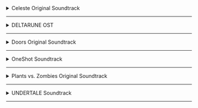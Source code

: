 <!-- files -->
<details>
<hr>
<summary>Celeste Original Soundtrack</summary>
<a class="link" href="Celeste%20Original%20Soundtrack%2FCeleste%20Original%20Soundtrack.png">Celeste Original Soundtrack.png</a><br>
<a class="link" href="Celeste%20Original%20Soundtrack%2FPrologue.mp3">Prologue.mp3</a><br>
<a class="link" href="Celeste%20Original%20Soundtrack%2FFirst%20Steps.mp3">First Steps.mp3</a><br>
<a class="link" href="Celeste%20Original%20Soundtrack%2FResurrections.mp3">Resurrections.mp3</a><br>
<a class="link" href="Celeste%20Original%20Soundtrack%2FAwake.mp3">Awake.mp3</a><br>
<a class="link" href="Celeste%20Original%20Soundtrack%2FPostcard%20from%20Celeste%20Mountain.mp3">Postcard from Celeste Mountain.mp3</a><br>
<a class="link" href="Celeste%20Original%20Soundtrack%2FChecking%20In.mp3">Checking In.mp3</a><br>
<a class="link" href="Celeste%20Original%20Soundtrack%2FSpirit%20of%20Hospitality.mp3">Spirit of Hospitality.mp3</a><br>
<a class="link" href="Celeste%20Original%20Soundtrack%2FScattered%20and%20Lost.mp3">Scattered and Lost.mp3</a><br>
<a class="link" href="Celeste%20Original%20Soundtrack%2FGolden.mp3">Golden.mp3</a><br>
<a class="link" href="Celeste%20Original%20Soundtrack%2FAnxiety.mp3">Anxiety.mp3</a><br>
<a class="link" href="Celeste%20Original%20Soundtrack%2FQuiet%20and%20Falling.mp3">Quiet and Falling.mp3</a><br>
<a class="link" href="Celeste%20Original%20Soundtrack%2FIn%20the%20Mirror.mp3">In the Mirror.mp3</a><br>
<a class="link" href="Celeste%20Original%20Soundtrack%2FMadeline%20and%20Theo.mp3">Madeline and Theo.mp3</a><br>
<a class="link" href="Celeste%20Original%20Soundtrack%2FStarjump.mp3">Starjump.mp3</a><br>
<a class="link" href="Celeste%20Original%20Soundtrack%2FReflection.mp3">Reflection.mp3</a><br>
<a class="link" href="Celeste%20Original%20Soundtrack%2FConfronting%20Myself.mp3">Confronting Myself.mp3</a><br>
<a class="link" href="Celeste%20Original%20Soundtrack%2FLittle%20Goth.mp3">Little Goth.mp3</a><br>
<a class="link" href="Celeste%20Original%20Soundtrack%2FReach%20for%20the%20Summit.mp3">Reach for the Summit.mp3</a><br>
<a class="link" href="Celeste%20Original%20Soundtrack%2FExhale.mp3">Exhale.mp3</a><br>
<a class="link" href="Celeste%20Original%20Soundtrack%2FHeart%20of%20the%20Mountain.mp3">Heart of the Mountain.mp3</a><br>
<a class="link" href="Celeste%20Original%20Soundtrack%2FMy%20Dearest%20Friends.mp3">My Dearest Friends.mp3</a><br>
</details><hr>
<details>
<hr>
<summary>DELTARUNE OST</summary>
<details>
<hr>
<summary>Chapter 1</summary>
<a class="link" href="DELTARUNE%20OST%2FChapter%201%2FDELTARUNE%20Chapter%201%20OST.png">DELTARUNE Chapter 1 OST.png</a><br>
<a class="link" href="DELTARUNE%20OST%2FChapter%201%2FANOTHER%20HIM.flac">ANOTHER HIM.flac</a><br>
<a class="link" href="DELTARUNE%20OST%2FChapter%201%2FBeginning.flac">Beginning.flac</a><br>
<a class="link" href="DELTARUNE%20OST%2FChapter%201%2FSchool.flac">School.flac</a><br>
<a class="link" href="DELTARUNE%20OST%2FChapter%201%2FSusie.flac">Susie.flac</a><br>
<a class="link" href="DELTARUNE%20OST%2FChapter%201%2FThe%20Door.flac">The Door.flac</a><br>
<a class="link" href="DELTARUNE%20OST%2FChapter%201%2FCliffs.flac">Cliffs.flac</a><br>
<a class="link" href="DELTARUNE%20OST%2FChapter%201%2FThe%20Chase.flac">The Chase.flac</a><br>
<a class="link" href="DELTARUNE%20OST%2FChapter%201%2FThe%20Legend.flac">The Legend.flac</a><br>
<a class="link" href="DELTARUNE%20OST%2FChapter%201%2FLancer.flac">Lancer.flac</a><br>
<a class="link" href="DELTARUNE%20OST%2FChapter%201%2FRude%20Buster.flac">Rude Buster.flac</a><br>
<a class="link" href="DELTARUNE%20OST%2FChapter%201%2FEmpty%20Town.flac">Empty Town.flac</a><br>
<a class="link" href="DELTARUNE%20OST%2FChapter%201%2FWeird%20Birds.flac">Weird Birds.flac</a><br>
<a class="link" href="DELTARUNE%20OST%2FChapter%201%2FField%20of%20Hopes%20and%20Dreams.flac">Field of Hopes and Dreams.flac</a><br>
<a class="link" href="DELTARUNE%20OST%2FChapter%201%2FFanfare%20(from%20Rose%20of%20Winter).flac">Fanfare (from Rose of Winter).flac</a><br>
<a class="link" href="DELTARUNE%20OST%2FChapter%201%2FLantern.flac">Lantern.flac</a><br>
<a class="link" href="DELTARUNE%20OST%2FChapter%201%2FI'm%20Very%20Bad.flac">I'm Very Bad.flac</a><br>
<a class="link" href="DELTARUNE%20OST%2FChapter%201%2FChecker%20Dance.flac">Checker Dance.flac</a><br>
<a class="link" href="DELTARUNE%20OST%2FChapter%201%2FQuiet%20Autumn.flac">Quiet Autumn.flac</a><br>
<a class="link" href="DELTARUNE%20OST%2FChapter%201%2FScarlet%20Forest.flac">Scarlet Forest.flac</a><br>
<a class="link" href="DELTARUNE%20OST%2FChapter%201%2FThrash%20Machine.flac">Thrash Machine.flac</a><br>
<a class="link" href="DELTARUNE%20OST%2FChapter%201%2FVs.%20Lancer.flac">Vs. Lancer.flac</a><br>
<a class="link" href="DELTARUNE%20OST%2FChapter%201%2FBasement.flac">Basement.flac</a><br>
<a class="link" href="DELTARUNE%20OST%2FChapter%201%2FImminent%20Death.flac">Imminent Death.flac</a><br>
<a class="link" href="DELTARUNE%20OST%2FChapter%201%2FVs.%20Susie.flac">Vs. Susie.flac</a><br>
<a class="link" href="DELTARUNE%20OST%2FChapter%201%2FCard%20Castle.flac">Card Castle.flac</a><br>
<a class="link" href="DELTARUNE%20OST%2FChapter%201%2FRouxls%20Kaard.flac">Rouxls Kaard.flac</a><br>
<a class="link" href="DELTARUNE%20OST%2FChapter%201%2FApril%202012.flac">April 2012.flac</a><br>
<a class="link" href="DELTARUNE%20OST%2FChapter%201%2FHip%20Shop.flac">Hip Shop.flac</a><br>
<a class="link" href="DELTARUNE%20OST%2FChapter%201%2FGallery.flac">Gallery.flac</a><br>
<a class="link" href="DELTARUNE%20OST%2FChapter%201%2FChaos%20King.flac">Chaos King.flac</a><br>
<a class="link" href="DELTARUNE%20OST%2FChapter%201%2FDarkness%20Falls.flac">Darkness Falls.flac</a><br>
<a class="link" href="DELTARUNE%20OST%2FChapter%201%2FThe%20Circus.flac">The Circus.flac</a><br>
<a class="link" href="DELTARUNE%20OST%2FChapter%201%2FTHE%20WORLD%20REVOLVING.flac">THE WORLD REVOLVING.flac</a><br>
<a class="link" href="DELTARUNE%20OST%2FChapter%201%2FFriendship.flac">Friendship.flac</a><br>
<a class="link" href="DELTARUNE%20OST%2FChapter%201%2FTHE%20HOLY.flac">THE HOLY.flac</a><br>
<a class="link" href="DELTARUNE%20OST%2FChapter%201%2FYour%20Power.flac">Your Power.flac</a><br>
<a class="link" href="DELTARUNE%20OST%2FChapter%201%2FA%20Town%20Called%20Hometown.flac">A Town Called Hometown.flac</a><br>
<a class="link" href="DELTARUNE%20OST%2FChapter%201%2FYou%20Can%20Always%20Come%20Home.flac">You Can Always Come Home.flac</a><br>
<a class="link" href="DELTARUNE%20OST%2FChapter%201%2FDon't%20Forget.flac">Don't Forget.flac</a><br>
<a class="link" href="DELTARUNE%20OST%2FChapter%201%2FBefore%20the%20Story.flac">Before the Story.flac</a><br>
</details><hr>
<details>
<hr>
<summary>Chapter 2</summary>
<a class="link" href="DELTARUNE%20OST%2FChapter%202%2FDELTARUNE%20Chapter%202%20OST.png">DELTARUNE Chapter 2 OST.png</a><br>
<a class="link" href="DELTARUNE%20OST%2FChapter%202%2FFaint%20Glow.flac">Faint Glow.flac</a><br>
<a class="link" href="DELTARUNE%20OST%2FChapter%202%2FGirl%20Next%20Door.flac">Girl Next Door.flac</a><br>
<a class="link" href="DELTARUNE%20OST%2FChapter%202%2FMy%20Castle%20Town.flac">My Castle Town.flac</a><br>
<a class="link" href="DELTARUNE%20OST%2FChapter%202%2FOhhhhohohoho!.flac">Ohhhhohohoho!.flac</a><br>
<a class="link" href="DELTARUNE%20OST%2FChapter%202%2FQueen.flac">Queen.flac</a><br>
<a class="link" href="DELTARUNE%20OST%2FChapter%202%2FA%20CYBER'S%20WORLD%3F.flac">A CYBER'S WORLD?.flac</a><br>
<a class="link" href="DELTARUNE%20OST%2FChapter%202%2FA%20Simple%20Diversion.flac">A Simple Diversion.flac</a><br>
<a class="link" href="DELTARUNE%20OST%2FChapter%202%2FAlmost%20To%20The%20Guys!.flac">Almost To The Guys!.flac</a><br>
<a class="link" href="DELTARUNE%20OST%2FChapter%202%2FCool%20Beat.flac">Cool Beat.flac</a><br>
<a class="link" href="DELTARUNE%20OST%2FChapter%202%2FWhen%20I%20Get%20Mad%20I%20Dance%20Like%20This.flac">When I Get Mad I Dance Like This.flac</a><br>
<a class="link" href="DELTARUNE%20OST%2FChapter%202%2FCyber%20Battle%20(Solo).flac">Cyber Battle (Solo).flac</a><br>
<a class="link" href="DELTARUNE%20OST%2FChapter%202%2FWhen%20I%20Get%20Happy%20I%20Dance%20Like%20This.flac">When I Get Happy I Dance Like This.flac</a><br>
<a class="link" href="DELTARUNE%20OST%2FChapter%202%2FSound%20Studio.flac">Sound Studio.flac</a><br>
<a class="link" href="DELTARUNE%20OST%2FChapter%202%2FBerdly.flac">Berdly.flac</a><br>
<a class="link" href="DELTARUNE%20OST%2FChapter%202%2FSmart%20Race.flac">Smart Race.flac</a><br>
<a class="link" href="DELTARUNE%20OST%2FChapter%202%2FFaint%20Courage%20(Game%20Over).flac">Faint Courage (Game Over).flac</a><br>
<a class="link" href="DELTARUNE%20OST%2FChapter%202%2FWELCOME%20TO%20THE%20CITY.flac">WELCOME TO THE CITY.flac</a><br>
<a class="link" href="DELTARUNE%20OST%2FChapter%202%2FMini%20Studio.flac">Mini Studio.flac</a><br>
<a class="link" href="DELTARUNE%20OST%2FChapter%202%2FHoliday%20Studio.flac">Holiday Studio.flac</a><br>
<a class="link" href="DELTARUNE%20OST%2FChapter%202%2FCool%20Mixtape.flac">Cool Mixtape.flac</a><br>
<a class="link" href="DELTARUNE%20OST%2FChapter%202%2FHEY%20EVERY%20%20%20%20!.flac">HEY EVERY    !.flac</a><br>
<a class="link" href="DELTARUNE%20OST%2FChapter%202%2FSpamton.flac">Spamton.flac</a><br>
<a class="link" href="DELTARUNE%20OST%2FChapter%202%2FNOW'S%20YOUR%20CHANCE%20TO%20BE%20A.flac">NOW'S YOUR CHANCE TO BE A.flac</a><br>
<a class="link" href="DELTARUNE%20OST%2FChapter%202%2FElegant%20Entrance.flac">Elegant Entrance.flac</a><br>
<a class="link" href="DELTARUNE%20OST%2FChapter%202%2FBluebird%20of%20Misfortune.flac">Bluebird of Misfortune.flac</a><br>
<a class="link" href="DELTARUNE%20OST%2FChapter%202%2FPandora%20Palace.flac">Pandora Palace.flac</a><br>
<a class="link" href="DELTARUNE%20OST%2FChapter%202%2FKEYGEN.flac">KEYGEN.flac</a><br>
<a class="link" href="DELTARUNE%20OST%2FChapter%202%2FAcid%20Tunnel%20of%20Love.flac">Acid Tunnel of Love.flac</a><br>
<a class="link" href="DELTARUNE%20OST%2FChapter%202%2FIt's%20Pronounced%20%22Rules%22.flac">It's Pronounced "Rules".flac</a><br>
<a class="link" href="DELTARUNE%20OST%2FChapter%202%2FLost%20Girl.flac">Lost Girl.flac</a><br>
<a class="link" href="DELTARUNE%20OST%2FChapter%202%2FFerris%20Wheel.flac">Ferris Wheel.flac</a><br>
<a class="link" href="DELTARUNE%20OST%2FChapter%202%2FAttack%20of%20the%20Killer%20Queen.flac">Attack of the Killer Queen.flac</a><br>
<a class="link" href="DELTARUNE%20OST%2FChapter%202%2FGiga%20Size.flac">Giga Size.flac</a><br>
<a class="link" href="DELTARUNE%20OST%2FChapter%202%2FPowers%20Combined.flac">Powers Combined.flac</a><br>
<a class="link" href="DELTARUNE%20OST%2FChapter%202%2FKnock%20You%20Down%20!!.flac">Knock You Down !!.flac</a><br>
<a class="link" href="DELTARUNE%20OST%2FChapter%202%2FThe%20Dark%20Truth.flac">The Dark Truth.flac</a><br>
<a class="link" href="DELTARUNE%20OST%2FChapter%202%2FDigital%20Roots.flac">Digital Roots.flac</a><br>
<a class="link" href="DELTARUNE%20OST%2FChapter%202%2FDeal%20Gone%20Wrong.flac">Deal Gone Wrong.flac</a><br>
<a class="link" href="DELTARUNE%20OST%2FChapter%202%2FBIG%20SHOT.flac">BIG SHOT.flac</a><br>
<a class="link" href="DELTARUNE%20OST%2FChapter%202%2FA%20Real%20Boy!.flac">A Real Boy!.flac</a><br>
<a class="link" href="DELTARUNE%20OST%2FChapter%202%2FDialtone.flac">Dialtone.flac</a><br>
<a class="link" href="DELTARUNE%20OST%2FChapter%202%2Fsans..flac">sans..flac</a><br>
<a class="link" href="DELTARUNE%20OST%2FChapter%202%2FChill%20Jailbreak%20Alarm%20To%20Study%20And%20Relax%20To.flac">Chill Jailbreak Alarm To Study And Relax To.flac</a><br>
<a class="link" href="DELTARUNE%20OST%2FChapter%202%2FYou%20Can%20Always%20Come%20Home.flac">You Can Always Come Home.flac</a><br>
<a class="link" href="DELTARUNE%20OST%2FChapter%202%2FUntil%20Next%20Time.flac">Until Next Time.flac</a><br>
<a class="link" href="DELTARUNE%20OST%2FChapter%202%2FBefore%20The%20Story.flac">Before The Story.flac</a><br>
<a class="link" href="DELTARUNE%20OST%2FChapter%202%2FBerdly%20(Rejected%20Concept).flac">Berdly (Rejected Concept).flac</a><br>
<a class="link" href="DELTARUNE%20OST%2FChapter%202%2FKEYGEN%20(SPAMTON%20SWEEPSTAKES).flac">KEYGEN (SPAMTON SWEEPSTAKES).flac</a><br>
</details><hr>
</details><hr>
<details>
<hr>
<summary>Doors Original Soundtrack</summary>
<details>
<hr>
<summary>Volume 1</summary>
<a class="link" href="Doors%20Original%20Soundtrack%2FVolume%201%2FDoors%20(Original%20Game%20Soundtrack)%20Vol.%201.png">Doors (Original Game Soundtrack) Vol. 1.png</a><br>
<a class="link" href="Doors%20Original%20Soundtrack%2FVolume%201%2FDawn%20Of%20The%20Doors.mp3">Dawn Of The Doors.mp3</a><br>
<a class="link" href="Doors%20Original%20Soundtrack%2FVolume%201%2FElevator%20Jam.mp3">Elevator Jam.mp3</a><br>
<a class="link" href="Doors%20Original%20Soundtrack%2FVolume%201%2FGuiding%20Light.mp3">Guiding Light.mp3</a><br>
<a class="link" href="Doors%20Original%20Soundtrack%2FVolume%201%2FHere%20I%20Come.mp3">Here I Come.mp3</a><br>
<a class="link" href="Doors%20Original%20Soundtrack%2FVolume%201%2FUnhinged.mp3">Unhinged.mp3</a><br>
</details><hr>
<details>
<hr>
<summary>Volume 2</summary>
<a class="link" href="Doors%20Original%20Soundtrack%2FVolume%202%2FDoors%20(Original%20Game%20Soundtrack)%20Vol.%202.png">Doors (Original Game Soundtrack) Vol. 2.png</a><br>
<a class="link" href="Doors%20Original%20Soundtrack%2FVolume%202%2FTrailer%20Theme%20Remix.mp3">Trailer Theme Remix.mp3</a><br>
<a class="link" href="Doors%20Original%20Soundtrack%2FVolume%202%2FElevator%20Jam%20Remix.mp3">Elevator Jam Remix.mp3</a><br>
<a class="link" href="Doors%20Original%20Soundtrack%2FVolume%202%2FCurious%20Light.mp3">Curious Light.mp3</a><br>
<a class="link" href="Doors%20Original%20Soundtrack%2FVolume%202%2FJeff's%20Jingle.mp3">Jeff's Jingle.mp3</a><br>
<a class="link" href="Doors%20Original%20Soundtrack%2FVolume%202%2FUnhinged%20II.mp3">Unhinged II.mp3</a><br>
<a class="link" href="Doors%20Original%20Soundtrack%2FVolume%202%2FElevator%20Jammed.mp3">Elevator Jammed.mp3</a><br>
</details><hr>
</details><hr>
<details>
<hr>
<summary>OneShot Soundtrack</summary>
<details>
<hr>
<summary>Solstice</summary>
<a class="link" href="OneShot%20Soundtrack%2FSolstice%2FHappily%20Ever%20After.jpg">Happily Ever After.jpg</a><br>
<a class="link" href="OneShot%20Soundtrack%2FSolstice%2FOneShot%20Solstice%20Soundtrack.png">OneShot Solstice Soundtrack.png</a><br>
<a class="link" href="OneShot%20Soundtrack%2FSolstice%2FPrelude.flac">Prelude.flac</a><br>
<a class="link" href="OneShot%20Soundtrack%2FSolstice%2FDeep%20Mines.flac">Deep Mines.flac</a><br>
<a class="link" href="OneShot%20Soundtrack%2FSolstice%2FVestige.flac">Vestige.flac</a><br>
<a class="link" href="OneShot%20Soundtrack%2FSolstice%2FSonder%20(extended).flac">Sonder (extended).flac</a><br>
<a class="link" href="OneShot%20Soundtrack%2FSolstice%2FOut%20of%20Protocol.flac">Out of Protocol.flac</a><br>
<a class="link" href="OneShot%20Soundtrack%2FSolstice%2FPanic.flac">Panic.flac</a><br>
<a class="link" href="OneShot%20Soundtrack%2FSolstice%2FCollapse.flac">Collapse.flac</a><br>
<a class="link" href="OneShot%20Soundtrack%2FSolstice%2FNavigate%20(extended).flac">Navigate (extended).flac</a><br>
<a class="link" href="OneShot%20Soundtrack%2FSolstice%2FThe%20FIrst%20Universe.flac">The FIrst Universe.flac</a><br>
<a class="link" href="OneShot%20Soundtrack%2FSolstice%2FAviator.flac">Aviator.flac</a><br>
<a class="link" href="OneShot%20Soundtrack%2FSolstice%2FEleventh%20Hour.flac">Eleventh Hour.flac</a><br>
<a class="link" href="OneShot%20Soundtrack%2FSolstice%2FRue.flac">Rue.flac</a><br>
<a class="link" href="OneShot%20Soundtrack%2FSolstice%2FThe%20Author.flac">The Author.flac</a><br>
<a class="link" href="OneShot%20Soundtrack%2FSolstice%2FThe%20World%20Machine.flac">The World Machine.flac</a><br>
<a class="link" href="OneShot%20Soundtrack%2FSolstice%2FEncounter.flac">Encounter.flac</a><br>
<a class="link" href="OneShot%20Soundtrack%2FSolstice%2FSolstice.flac">Solstice.flac</a><br>
<a class="link" href="OneShot%20Soundtrack%2FSolstice%2FSunrise.flac">Sunrise.flac</a><br>
<a class="link" href="OneShot%20Soundtrack%2FSolstice%2FIn%20Memory.flac">In Memory.flac</a><br>
<a class="link" href="OneShot%20Soundtrack%2FSolstice%2FEpilogue.flac">Epilogue.flac</a><br>
<a class="link" href="OneShot%20Soundtrack%2FSolstice%2FHomesick.flac">Homesick.flac</a><br>
<a class="link" href="OneShot%20Soundtrack%2FSolstice%2FInventory.flac">Inventory.flac</a><br>
<a class="link" href="OneShot%20Soundtrack%2FSolstice%2FSimpler%20Secrets.flac">Simpler Secrets.flac</a><br>
<a class="link" href="OneShot%20Soundtrack%2FSolstice%2FFirst%20Flight.flac">First Flight.flac</a><br>
<a class="link" href="OneShot%20Soundtrack%2FSolstice%2FThe%20Simulation.flac">The Simulation.flac</a><br>
<a class="link" href="OneShot%20Soundtrack%2FSolstice%2FGhost%20in%20the%20Machine.flac">Ghost in the Machine.flac</a><br>
<a class="link" href="OneShot%20Soundtrack%2FSolstice%2FHappily%20Ever%20After.flac">Happily Ever After.flac</a><br>
<a class="link" href="OneShot%20Soundtrack%2FSolstice%2FNiko's%20Theme.flac">Niko's Theme.flac</a><br>
</details><hr>
<a class="link" href="OneShot%20Soundtrack%2FIT'S%20TIME%20TO%20FIGHT%20CRIME.jpg">IT'S TIME TO FIGHT CRIME.jpg</a><br>
<a class="link" href="OneShot%20Soundtrack%2FOneShot%20Soundtrack.png">OneShot Soundtrack.png</a><br>
<a class="link" href="OneShot%20Soundtrack%2FRam.jpg">Ram.jpg</a><br>
<a class="link" href="OneShot%20Soundtrack%2FMy%20Burden%20Is%20Light.flac">My Burden Is Light.flac</a><br>
<a class="link" href="OneShot%20Soundtrack%2FSomeplace%20I%20Know.flac">Someplace I Know.flac</a><br>
<a class="link" href="OneShot%20Soundtrack%2FPuzzle%20Solved.flac">Puzzle Solved.flac</a><br>
<a class="link" href="OneShot%20Soundtrack%2FPhosphor.flac">Phosphor.flac</a><br>
<a class="link" href="OneShot%20Soundtrack%2FThe%20Prophecy.flac">The Prophecy.flac</a><br>
<a class="link" href="OneShot%20Soundtrack%2FAbandoned%20Factory.flac">Abandoned Factory.flac</a><br>
<a class="link" href="OneShot%20Soundtrack%2FSilverpoint.flac">Silverpoint.flac</a><br>
<a class="link" href="OneShot%20Soundtrack%2FA%20God's%20Machine.flac">A God's Machine.flac</a><br>
<a class="link" href="OneShot%20Soundtrack%2FRowbot.flac">Rowbot.flac</a><br>
<a class="link" href="OneShot%20Soundtrack%2FGeothermal.flac">Geothermal.flac</a><br>
<a class="link" href="OneShot%20Soundtrack%2FDistant.flac">Distant.flac</a><br>
<a class="link" href="OneShot%20Soundtrack%2FInto%20The%20Light.flac">Into The Light.flac</a><br>
<a class="link" href="OneShot%20Soundtrack%2FSelf%20Contained%20Universe%20(Reprise).flac">Self Contained Universe (Reprise).flac</a><br>
<a class="link" href="OneShot%20Soundtrack%2FNavigate.flac">Navigate.flac</a><br>
<a class="link" href="OneShot%20Soundtrack%2FTo%20Sleep.flac">To Sleep.flac</a><br>
<a class="link" href="OneShot%20Soundtrack%2FTo%20Dream.flac">To Dream.flac</a><br>
<a class="link" href="OneShot%20Soundtrack%2FFlooded%20Ruins.flac">Flooded Ruins.flac</a><br>
<a class="link" href="OneShot%20Soundtrack%2FAlula.flac">Alula.flac</a><br>
<a class="link" href="OneShot%20Soundtrack%2FChildren%20of%20the%20Ruins.flac">Children of the Ruins.flac</a><br>
<a class="link" href="OneShot%20Soundtrack%2FRam.flac">Ram.flac</a><br>
<a class="link" href="OneShot%20Soundtrack%2FPretty%20Bad.flac">Pretty Bad.flac</a><br>
<a class="link" href="OneShot%20Soundtrack%2FOn%20Little%20Cat%20Feet.flac">On Little Cat Feet.flac</a><br>
<a class="link" href="OneShot%20Soundtrack%2FIndoors.flac">Indoors.flac</a><br>
<a class="link" href="OneShot%20Soundtrack%2FDark%20Stairwell.flac">Dark Stairwell.flac</a><br>
<a class="link" href="OneShot%20Soundtrack%2FSonder.flac">Sonder.flac</a><br>
<a class="link" href="OneShot%20Soundtrack%2FPretty%20nice%20day%2C%20huh....flac">Pretty nice day, huh....flac</a><br>
<a class="link" href="OneShot%20Soundtrack%2FOn%20Little%20Cat%20Feet%20(ground).flac">On Little Cat Feet (ground).flac</a><br>
<a class="link" href="OneShot%20Soundtrack%2FLibrary%20Stroll.flac">Library Stroll.flac</a><br>
<a class="link" href="OneShot%20Soundtrack%2FSimple%20Secrets.flac">Simple Secrets.flac</a><br>
<a class="link" href="OneShot%20Soundtrack%2FFactory.flac">Factory.flac</a><br>
<a class="link" href="OneShot%20Soundtrack%2FLibrary%20Nap.flac">Library Nap.flac</a><br>
<a class="link" href="OneShot%20Soundtrack%2FThe%20Tower.flac">The Tower.flac</a><br>
<a class="link" href="OneShot%20Soundtrack%2FDistant%20water.flac">Distant water.flac</a><br>
<a class="link" href="OneShot%20Soundtrack%2FNiko%20and%20the%20World%20Machine.flac">Niko and the World Machine.flac</a><br>
<a class="link" href="OneShot%20Soundtrack%2FI'm%20Here.flac">I'm Here.flac</a><br>
<a class="link" href="OneShot%20Soundtrack%2FPretty.flac">Pretty.flac</a><br>
<a class="link" href="OneShot%20Soundtrack%2FSun.flac">Sun.flac</a><br>
<a class="link" href="OneShot%20Soundtrack%2FSelf%20Contained%20Universe.flac">Self Contained Universe.flac</a><br>
<a class="link" href="OneShot%20Soundtrack%2FThanks%20For%20Everything.flac">Thanks For Everything.flac</a><br>
<a class="link" href="OneShot%20Soundtrack%2FOneShot%20Trailer.flac">OneShot Trailer.flac</a><br>
<a class="link" href="OneShot%20Soundtrack%2FCountdown.flac">Countdown.flac</a><br>
<a class="link" href="OneShot%20Soundtrack%2FIT'S%20TIME%20TO%20FIGHT%20CRIME.flac">IT'S TIME TO FIGHT CRIME.flac</a><br>
</details><hr>
<details>
<hr>
<summary>Plants vs. Zombies Original Soundtrack</summary>
<a class="link" href="Plants%20vs.%20Zombies%20Original%20Soundtrack%2FPlants%20vs.%20Zombies%20Original%20Soundtrack.png">Plants vs. Zombies Original Soundtrack.png</a><br>
<a class="link" href="Plants%20vs.%20Zombies%20Original%20Soundtrack%2FCrazy%20Dave's%20Greeting.flac">Crazy Dave's Greeting.flac</a><br>
<a class="link" href="Plants%20vs.%20Zombies%20Original%20Soundtrack%2FCrazy%20Dave%20(Intro%20Theme).flac">Crazy Dave (Intro Theme).flac</a><br>
<a class="link" href="Plants%20vs.%20Zombies%20Original%20Soundtrack%2FChoose%20Your%20Seeds.flac">Choose Your Seeds.flac</a><br>
<a class="link" href="Plants%20vs.%20Zombies%20Original%20Soundtrack%2FGrasswalk.flac">Grasswalk.flac</a><br>
<a class="link" href="Plants%20vs.%20Zombies%20Original%20Soundtrack%2FLoonboon.flac">Loonboon.flac</a><br>
<a class="link" href="Plants%20vs.%20Zombies%20Original%20Soundtrack%2FMoongrains.flac">Moongrains.flac</a><br>
<a class="link" href="Plants%20vs.%20Zombies%20Original%20Soundtrack%2FZen%20Garden.flac">Zen Garden.flac</a><br>
<a class="link" href="Plants%20vs.%20Zombies%20Original%20Soundtrack%2FWatery%20Graves%20(slow).flac">Watery Graves (slow).flac</a><br>
<a class="link" href="Plants%20vs.%20Zombies%20Original%20Soundtrack%2FWatery%20Graves%20(fast).flac">Watery Graves (fast).flac</a><br>
<a class="link" href="Plants%20vs.%20Zombies%20Original%20Soundtrack%2FUltimate%20Battle.flac">Ultimate Battle.flac</a><br>
<a class="link" href="Plants%20vs.%20Zombies%20Original%20Soundtrack%2FRigor%20Mormist.flac">Rigor Mormist.flac</a><br>
<a class="link" href="Plants%20vs.%20Zombies%20Original%20Soundtrack%2FCerebrawl.flac">Cerebrawl.flac</a><br>
<a class="link" href="Plants%20vs.%20Zombies%20Original%20Soundtrack%2FGraze%20the%20Roof.flac">Graze the Roof.flac</a><br>
<a class="link" href="Plants%20vs.%20Zombies%20Original%20Soundtrack%2FBrainiac%20Maniac.flac">Brainiac Maniac.flac</a><br>
<a class="link" href="Plants%20vs.%20Zombies%20Original%20Soundtrack%2FZombies%20On%20Your%20Lawn.flac">Zombies On Your Lawn.flac</a><br>
<a class="link" href="Plants%20vs.%20Zombies%20Original%20Soundtrack%2FZombotany%20(unreleased%20track).flac">Zombotany (unreleased track).flac</a><br>
<a class="link" href="Plants%20vs.%20Zombies%20Original%20Soundtrack%2FUraniwa%20ni%20Zombies%20ga!.flac">Uraniwa ni Zombies ga!.flac</a><br>
<a class="link" href="Plants%20vs.%20Zombies%20Original%20Soundtrack%2FCrazy%20Dave%20(in%20game).flac">Crazy Dave (in game).flac</a><br>
<a class="link" href="Plants%20vs.%20Zombies%20Original%20Soundtrack%2FChoose%20Your%20Seeds%20(in%20game).flac">Choose Your Seeds (in game).flac</a><br>
<a class="link" href="Plants%20vs.%20Zombies%20Original%20Soundtrack%2FGrasswalk%20(in%20game).flac">Grasswalk (in game).flac</a><br>
<a class="link" href="Plants%20vs.%20Zombies%20Original%20Soundtrack%2FLoonboon%20(in%20game).flac">Loonboon (in game).flac</a><br>
<a class="link" href="Plants%20vs.%20Zombies%20Original%20Soundtrack%2FMoongrains%20(in%20game).flac">Moongrains (in game).flac</a><br>
<a class="link" href="Plants%20vs.%20Zombies%20Original%20Soundtrack%2FZen%20Garden%20(in%20game).flac">Zen Garden (in game).flac</a><br>
<a class="link" href="Plants%20vs.%20Zombies%20Original%20Soundtrack%2FWatery%20Graves%20(in%20game).flac">Watery Graves (in game).flac</a><br>
<a class="link" href="Plants%20vs.%20Zombies%20Original%20Soundtrack%2FUltimate%20Battle%20(in%20game).flac">Ultimate Battle (in game).flac</a><br>
<a class="link" href="Plants%20vs.%20Zombies%20Original%20Soundtrack%2FRigor%20Mormist%20(in%20game).flac">Rigor Mormist (in game).flac</a><br>
<a class="link" href="Plants%20vs.%20Zombies%20Original%20Soundtrack%2FCerebrawl%20(in%20game).flac">Cerebrawl (in game).flac</a><br>
<a class="link" href="Plants%20vs.%20Zombies%20Original%20Soundtrack%2FGraze%20the%20Roof%20(in%20game).flac">Graze the Roof (in game).flac</a><br>
<a class="link" href="Plants%20vs.%20Zombies%20Original%20Soundtrack%2FBrainiac%20Maniac%20(in%20game).flac">Brainiac Maniac (in game).flac</a><br>
</details><hr>
<details>
<hr>
<summary>UNDERTALE Soundtrack</summary>
<a class="link" href="UNDERTALE%20Soundtrack%2FUNDERTALE%20Soundtrack.png">UNDERTALE Soundtrack.png</a><br>
<a class="link" href="UNDERTALE%20Soundtrack%2FOnce%20Upon%20A%20Time.mp3">Once Upon A Time.mp3</a><br>
<a class="link" href="UNDERTALE%20Soundtrack%2FStart%20Menu.mp3">Start Menu.mp3</a><br>
<a class="link" href="UNDERTALE%20Soundtrack%2FYour%20Best%20Friend.mp3">Your Best Friend.mp3</a><br>
<a class="link" href="UNDERTALE%20Soundtrack%2FFallen%20Down.mp3">Fallen Down.mp3</a><br>
<a class="link" href="UNDERTALE%20Soundtrack%2FRuins.mp3">Ruins.mp3</a><br>
<a class="link" href="UNDERTALE%20Soundtrack%2FUwa!!%20So%20Temperate%E2%99%AB.mp3">Uwa!! So Temperate♫.mp3</a><br>
<a class="link" href="UNDERTALE%20Soundtrack%2FAnticipation.mp3">Anticipation.mp3</a><br>
<a class="link" href="UNDERTALE%20Soundtrack%2FUnnecessary%20Tension.mp3">Unnecessary Tension.mp3</a><br>
<a class="link" href="UNDERTALE%20Soundtrack%2FEnemy%20Approaching.mp3">Enemy Approaching.mp3</a><br>
<a class="link" href="UNDERTALE%20Soundtrack%2FGhost%20Fight.mp3">Ghost Fight.mp3</a><br>
<a class="link" href="UNDERTALE%20Soundtrack%2FDetermination.mp3">Determination.mp3</a><br>
<a class="link" href="UNDERTALE%20Soundtrack%2FHome.mp3">Home.mp3</a><br>
<a class="link" href="UNDERTALE%20Soundtrack%2FHome%20(Music%20Box).mp3">Home (Music Box).mp3</a><br>
<a class="link" href="UNDERTALE%20Soundtrack%2FHeartache.mp3">Heartache.mp3</a><br>
<a class="link" href="UNDERTALE%20Soundtrack%2Fsans.mp3">sans.mp3</a><br>
<a class="link" href="UNDERTALE%20Soundtrack%2FNyeh%20Heh%20Heh!.mp3">Nyeh Heh Heh!.mp3</a><br>
<a class="link" href="UNDERTALE%20Soundtrack%2FSnowy.mp3">Snowy.mp3</a><br>
<a class="link" href="UNDERTALE%20Soundtrack%2FUwa!!%20So%20Holiday%E2%99%AB.mp3">Uwa!! So Holiday♫.mp3</a><br>
<a class="link" href="UNDERTALE%20Soundtrack%2FDogbass.mp3">Dogbass.mp3</a><br>
<a class="link" href="UNDERTALE%20Soundtrack%2FMysterious%20Place.mp3">Mysterious Place.mp3</a><br>
<a class="link" href="UNDERTALE%20Soundtrack%2FDogsong.mp3">Dogsong.mp3</a><br>
<a class="link" href="UNDERTALE%20Soundtrack%2FSnowdin%20Town.mp3">Snowdin Town.mp3</a><br>
<a class="link" href="UNDERTALE%20Soundtrack%2FShop.mp3">Shop.mp3</a><br>
<a class="link" href="UNDERTALE%20Soundtrack%2FBonetrousle.mp3">Bonetrousle.mp3</a><br>
<a class="link" href="UNDERTALE%20Soundtrack%2FDating%20Start!.mp3">Dating Start!.mp3</a><br>
<a class="link" href="UNDERTALE%20Soundtrack%2FDating%20Tense!.mp3">Dating Tense!.mp3</a><br>
<a class="link" href="UNDERTALE%20Soundtrack%2FDating%20Fight!.mp3">Dating Fight!.mp3</a><br>
<a class="link" href="UNDERTALE%20Soundtrack%2FPremonition.mp3">Premonition.mp3</a><br>
<a class="link" href="UNDERTALE%20Soundtrack%2FDanger%20Mystery.mp3">Danger Mystery.mp3</a><br>
<a class="link" href="UNDERTALE%20Soundtrack%2FUndyne.mp3">Undyne.mp3</a><br>
<a class="link" href="UNDERTALE%20Soundtrack%2FWaterfall.mp3">Waterfall.mp3</a><br>
<a class="link" href="UNDERTALE%20Soundtrack%2FRun!.mp3">Run!.mp3</a><br>
<a class="link" href="UNDERTALE%20Soundtrack%2FQuiet%20Water.mp3">Quiet Water.mp3</a><br>
<a class="link" href="UNDERTALE%20Soundtrack%2FMemory.mp3">Memory.mp3</a><br>
<a class="link" href="UNDERTALE%20Soundtrack%2FBird%20That%20Carries%20You%20Over%20A%20Disproportionately%20Small%20Gap.mp3">Bird That Carries You Over A Disproportionately Small Gap.mp3</a><br>
<a class="link" href="UNDERTALE%20Soundtrack%2FDummy!.mp3">Dummy!.mp3</a><br>
<a class="link" href="UNDERTALE%20Soundtrack%2FPathetic%20House.mp3">Pathetic House.mp3</a><br>
<a class="link" href="UNDERTALE%20Soundtrack%2FSpooktune.mp3">Spooktune.mp3</a><br>
<a class="link" href="UNDERTALE%20Soundtrack%2FSpookwave.mp3">Spookwave.mp3</a><br>
<a class="link" href="UNDERTALE%20Soundtrack%2FGhouliday.mp3">Ghouliday.mp3</a><br>
<a class="link" href="UNDERTALE%20Soundtrack%2FChill.mp3">Chill.mp3</a><br>
<a class="link" href="UNDERTALE%20Soundtrack%2FThundersnail.mp3">Thundersnail.mp3</a><br>
<a class="link" href="UNDERTALE%20Soundtrack%2FTemmie%20Village.mp3">Temmie Village.mp3</a><br>
<a class="link" href="UNDERTALE%20Soundtrack%2FTem%20Shop.mp3">Tem Shop.mp3</a><br>
<a class="link" href="UNDERTALE%20Soundtrack%2FNGAHHH!!.mp3">NGAHHH!!.mp3</a><br>
<a class="link" href="UNDERTALE%20Soundtrack%2FSpear%20of%20Justice.mp3">Spear of Justice.mp3</a><br>
<a class="link" href="UNDERTALE%20Soundtrack%2FOoo.mp3">Ooo.mp3</a><br>
<a class="link" href="UNDERTALE%20Soundtrack%2FAlphys.mp3">Alphys.mp3</a><br>
<a class="link" href="UNDERTALE%20Soundtrack%2FIt's%20Showtime!.mp3">It's Showtime!.mp3</a><br>
<a class="link" href="UNDERTALE%20Soundtrack%2FMetal%20Crusher.mp3">Metal Crusher.mp3</a><br>
<a class="link" href="UNDERTALE%20Soundtrack%2FAnother%20Medium.mp3">Another Medium.mp3</a><br>
<a class="link" href="UNDERTALE%20Soundtrack%2FUwa!!%20So%20HEATS!!%E2%99%AB.mp3">Uwa!! So HEATS!!♫.mp3</a><br>
<a class="link" href="UNDERTALE%20Soundtrack%2FStronger%20Monsters.mp3">Stronger Monsters.mp3</a><br>
<a class="link" href="UNDERTALE%20Soundtrack%2FHotel.mp3">Hotel.mp3</a><br>
<a class="link" href="UNDERTALE%20Soundtrack%2FCan%20You%20Really%20Call%20This%20A%20Hotel%2C%20I%20Didn't%20Receive%20A%20Mint%20On%20My%20Pillow%20Or%20Anything.mp3">Can You Really Call This A Hotel, I Didn't Receive A Mint On My Pillow Or Anything.mp3</a><br>
<a class="link" href="UNDERTALE%20Soundtrack%2FConfession.mp3">Confession.mp3</a><br>
<a class="link" href="UNDERTALE%20Soundtrack%2FLive%20Report.mp3">Live Report.mp3</a><br>
<a class="link" href="UNDERTALE%20Soundtrack%2FDeath%20Report.mp3">Death Report.mp3</a><br>
<a class="link" href="UNDERTALE%20Soundtrack%2FSpider%20Dance.mp3">Spider Dance.mp3</a><br>
<a class="link" href="UNDERTALE%20Soundtrack%2FWrong%20Enemy%20!-.mp3">Wrong Enemy !-.mp3</a><br>
<a class="link" href="UNDERTALE%20Soundtrack%2FOh!%20One%20True%20Love.mp3">Oh! One True Love.mp3</a><br>
<a class="link" href="UNDERTALE%20Soundtrack%2FOh!%20Dungeon.mp3">Oh! Dungeon.mp3</a><br>
<a class="link" href="UNDERTALE%20Soundtrack%2FIt's%20Raining%20Somewhere%20Else.mp3">It's Raining Somewhere Else.mp3</a><br>
<a class="link" href="UNDERTALE%20Soundtrack%2FCORE%20Approach.mp3">CORE Approach.mp3</a><br>
<a class="link" href="UNDERTALE%20Soundtrack%2FCORE.mp3">CORE.mp3</a><br>
<a class="link" href="UNDERTALE%20Soundtrack%2FLast%20Episode!.mp3">Last Episode!.mp3</a><br>
<a class="link" href="UNDERTALE%20Soundtrack%2FOh%20My.mp3">Oh My.mp3</a><br>
<a class="link" href="UNDERTALE%20Soundtrack%2FDeath%20by%20Glamour.mp3">Death by Glamour.mp3</a><br>
<a class="link" href="UNDERTALE%20Soundtrack%2FFor%20the%20Fans.mp3">For the Fans.mp3</a><br>
<a class="link" href="UNDERTALE%20Soundtrack%2FLong%20Elevator.mp3">Long Elevator.mp3</a><br>
<a class="link" href="UNDERTALE%20Soundtrack%2FUndertale.mp3">Undertale.mp3</a><br>
<a class="link" href="UNDERTALE%20Soundtrack%2FSong%20That%20Might%20Play%20When%20You%20Fight%20Sans.mp3">Song That Might Play When You Fight Sans.mp3</a><br>
<a class="link" href="UNDERTALE%20Soundtrack%2FThe%20Choice.mp3">The Choice.mp3</a><br>
<a class="link" href="UNDERTALE%20Soundtrack%2FSmall%20Shock.mp3">Small Shock.mp3</a><br>
<a class="link" href="UNDERTALE%20Soundtrack%2FBarrier.mp3">Barrier.mp3</a><br>
<a class="link" href="UNDERTALE%20Soundtrack%2FBergentr%C3%BCckung.mp3">Bergentrückung.mp3</a><br>
<a class="link" href="UNDERTALE%20Soundtrack%2FASGORE.mp3">ASGORE.mp3</a><br>
<a class="link" href="UNDERTALE%20Soundtrack%2FYou%20Idiot.mp3">You Idiot.mp3</a><br>
<a class="link" href="UNDERTALE%20Soundtrack%2FYour%20Best%20Nightmare.mp3">Your Best Nightmare.mp3</a><br>
<a class="link" href="UNDERTALE%20Soundtrack%2FFinale.mp3">Finale.mp3</a><br>
<a class="link" href="UNDERTALE%20Soundtrack%2FAn%20Ending.mp3">An Ending.mp3</a><br>
<a class="link" href="UNDERTALE%20Soundtrack%2FShe's%20Playing%20Piano.mp3">She's Playing Piano.mp3</a><br>
<a class="link" href="UNDERTALE%20Soundtrack%2FHere%20We%20Are.mp3">Here We Are.mp3</a><br>
<a class="link" href="UNDERTALE%20Soundtrack%2FAmalgam.mp3">Amalgam.mp3</a><br>
<a class="link" href="UNDERTALE%20Soundtrack%2FFallen%20Down%20(Reprise).mp3">Fallen Down (Reprise).mp3</a><br>
<a class="link" href="UNDERTALE%20Soundtrack%2FDon't%20Give%20Up.mp3">Don't Give Up.mp3</a><br>
<a class="link" href="UNDERTALE%20Soundtrack%2FHopes%20and%20Dreams.mp3">Hopes and Dreams.mp3</a><br>
<a class="link" href="UNDERTALE%20Soundtrack%2FBurn%20in%20Despair!.mp3">Burn in Despair!.mp3</a><br>
<a class="link" href="UNDERTALE%20Soundtrack%2FSAVE%20the%20World.mp3">SAVE the World.mp3</a><br>
<a class="link" href="UNDERTALE%20Soundtrack%2FHis%20Theme.mp3">His Theme.mp3</a><br>
<a class="link" href="UNDERTALE%20Soundtrack%2FFinal%20Power.mp3">Final Power.mp3</a><br>
<a class="link" href="UNDERTALE%20Soundtrack%2FReunited.mp3">Reunited.mp3</a><br>
<a class="link" href="UNDERTALE%20Soundtrack%2FMenu%20(Full).mp3">Menu (Full).mp3</a><br>
<a class="link" href="UNDERTALE%20Soundtrack%2FRespite.mp3">Respite.mp3</a><br>
<a class="link" href="UNDERTALE%20Soundtrack%2FBring%20It%20In%2C%20Guys!.mp3">Bring It In, Guys!.mp3</a><br>
<a class="link" href="UNDERTALE%20Soundtrack%2FLast%20Goodbye.mp3">Last Goodbye.mp3</a><br>
<a class="link" href="UNDERTALE%20Soundtrack%2FBut%20the%20Earth%20Refused%20to%20Die.mp3">But the Earth Refused to Die.mp3</a><br>
<a class="link" href="UNDERTALE%20Soundtrack%2FBattle%20Against%20a%20True%20Hero.mp3">Battle Against a True Hero.mp3</a><br>
<a class="link" href="UNDERTALE%20Soundtrack%2FPower%20of%20-NEO-.mp3">Power of -NEO-.mp3</a><br>
<a class="link" href="UNDERTALE%20Soundtrack%2FMegalovania.mp3">Megalovania.mp3</a><br>
<a class="link" href="UNDERTALE%20Soundtrack%2FGood%20Night.mp3">Good Night.mp3</a><br>
</details><hr>
<!-- files-end -->
